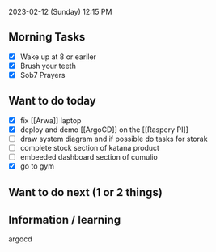 
2023-02-12 (Sunday)
12:15 PM

## Morning Tasks
- [x] Wake up at 8 or eariler
- [x] Brush your teeth
- [x] Sob7 Prayers

## Want to do today
- [x] fix [[Arwa]] laptop
- [x] deploy and demo [[ArgoCD]] on the [[Raspery PI]]
- [ ] draw system diagram and if possible do tasks for storak
- [ ] complete stock section of katana product
- [ ] embeeded dashboard section of cumulio
- [x] go to gym

## Want to do next (1 or 2 things)

## Information / learning
argocd 
